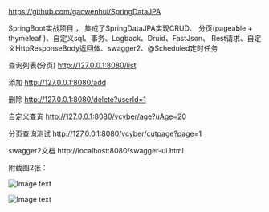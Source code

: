 
https://github.com/gaowenhui/SpringDataJPA

SpringBoot实战项目 ，
集成了SpringDataJPA实现CRUD、 分页(pageable + thymeleaf )、自定义sql、事务、Logback、Druid、FastJson、
 Rest请求、自定义HttpResponseBody返回体、swagger2、@Scheduled定时任务



查询列表(分页)      http://127.0.0.1:8080/list

添加          http://127.0.0.1:8080/add

删除          http://127.0.0.1:8080/delete?userId=1

自定义查询    http://127.0.0.1:8080/vcyber/age?uAge=20

分页查询测试  http://127.0.0.1:8080/vcyber/cutpage?page=1

swagger2文档   http://localhost:8080/swagger-ui.html

附截图2张：

![Image text](https://github.com/gaowenhui/SpringDataJPA/blob/master/src/screenshots/20180313153024.png)


![Image text](https://github.com/gaowenhui/SpringDataJPA/blob/master/src/screenshots/20180313153441.png)

